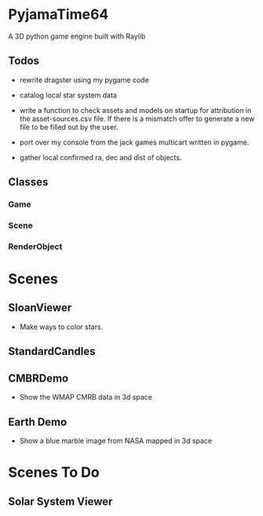 # PyjamaTime64

A 3D python game engine built with Raylib

## Todos

* rewrite dragster using my pygame code 

* catalog local star system data

* write a function to check assets and models on startup for attribution
in the asset-sources.csv file. If there is a mismatch offer to generate
a new file to be filled out by the user.

* port over my console from the jack games multicart written in pygame.

* gather local confirmed ra, dec and dist of objects.

## Classes

### Game

### Scene

### RenderObject

# Scenes

## SloanViewer

* Make ways to color stars.

## StandardCandles

## CMBRDemo

* Show the WMAP CMRB data in 3d space

## Earth Demo

* Show a blue marble image from NASA mapped in 3d space

# Scenes To Do

## Solar System Viewer
